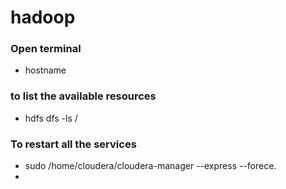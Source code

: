 # hadoop
 ### Open terminal
 - hostname
 ### to list the available resources
 - hdfs dfs -ls /
 
 ### To restart all the services 
 - sudo /home/cloudera/cloudera-manager --express --forece.   
 - 
